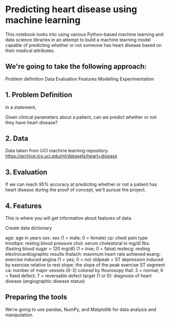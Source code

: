 # Predicting heart disease using machine learning
This notebook looks into using various Python-based machine learning and data science libraries in an attempt to build a machine learning model capable of predicting whether or not someone has heart disease based on their medical attributes.

## We're going to take the following approach:

Problem definition
Data
Evaluation
Features
Modelling
Experimentation

## 1. Problem Definition
In a statement,

Given clinical parameters about a patient, can we predict whether or not they have heart disease?

## 2. Data
Data taken from UCI machine learning repository. https://archive.ics.uci.edu/ml/datasets/heart+disease

## 3. Evaluation
If we can reach 95% accuracy at predicting whether or not a patient has heart disease during the proof of concept, we'll pursue the project.

## 4. Features
This is where you will get information about features of data.

Create data dictionary

age: age in years
sex: sex (1 = male; 0 = female)
cp: chest pain type
trestbps: resting blood pressure
chol: serum cholestoral in mg/dl
fbs: (fasting blood sugar > 120 mg/dl) (1 = true; 0 = false)
restecg: resting electrocardiographic results
thalach: maximum heart rate achieved
exang: exercise induced angina (1 = yes; 0 = no)
oldpeak = ST depression induced by exercise relative to rest
slope: the slope of the peak exercise ST segment
ca: number of major vessels (0-3) colored by flourosopy
thal: 3 = normal; 6 = fixed defect; 7 = reversable defect
target (1 or 0): diagnosis of heart disease (angiographic disease status)
## Preparing the tools
We're going to use pandas, NumPy, and Matplotlib for data analysis and manipulation.
